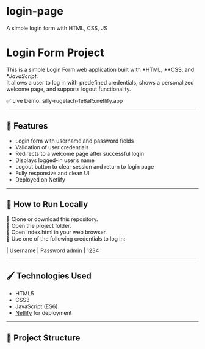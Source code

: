 # login-page
A simple login form with HTML, CSS, JS
# Login Form Project

This is a simple Login Form web application built with *HTML, **CSS, and **JavaScript*.  
It allows a user to log in with predefined credentials, shows a personalized welcome page, and supports logout functionality.

✅ Live Demo: silly-rugelach-fe8af5.netlify.app

---

## 🚀 Features

- Login form with username and password fields
- Validation of user credentials
- Redirects to a welcome page after successful login
- Displays logged-in user’s name
- Logout button to clear session and return to login page
- Fully responsive and clean UI
- Deployed on Netlify

---

## 🔧 How to Run Locally

⿡ Clone or download this repository.  
⿢ Open the project folder.  
⿣ Open index.html in your web browser.  
⿤ Use one of the following credentials to log in:

| Username | Password 
  admin    | 1234     

---

## 🖌 Technologies Used

- HTML5
- CSS3
- JavaScript (ES6)
- [Netlify](https://www.netlify.com/) for deployment

---

## 📂 Project Structure

